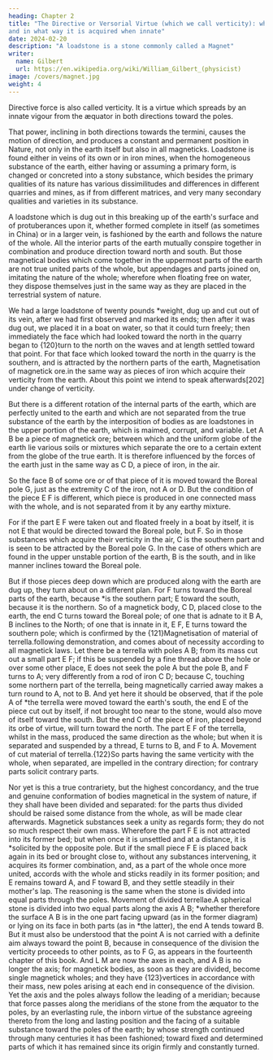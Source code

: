 ```yaml
---
heading: Chapter 2
title: "The Directive or Versorial Virtue (which we call verticity): what it is, how it exists in the loadstone;
and in what way it is acquired when innate"
date: 2024-02-20
description: "A loadstone is a stone commonly called a Magnet"
writer:
  name: Gilbert
  url: https://en.wikipedia.org/wiki/William_Gilbert_(physicist)
image: /covers/magnet.jpg
weight: 4
---
```




Directive force is also called verticity. It is a virtue which spreads by an innate vigour from the æquator in both directions toward the poles. 

That power, inclining in both directions towards the termini, causes the motion of direction, and produces a constant and permanent position in Nature, not only in the earth itself but also in all magneticks. Loadstone is found either in veins of its own or in iron mines, when the homogeneous substance of the earth, either having or assuming a primary form, is changed or concreted into a stony substance, which besides the primary qualities of its nature has various dissimilitudes and differences in different quarries and mines, as if from different matrices, and very many secondary qualities and varieties in its substance. 

A loadstone which is dug out in this breaking up of the earth's surface and of protuberances upon it, whether formed complete in itself (as sometimes in China) or in a larger vein, is fashioned by the earth and follows the nature of the whole. All the interior parts of the earth mutually conspire together in combination and produce direction toward north and south. But those magnetical bodies which come together in the uppermost parts of the earth are not true united parts of the whole, but appendages and parts joined on, imitating the nature of the whole; wherefore when floating free on water, they dispose themselves just in the same way as they are placed in the terrestrial system of nature. 

We had a large loadstone of twenty pounds *weight, dug up and cut out of its vein, after we had first observed and marked its ends; then after it was dug out, we placed it in a boat on water, so that it could turn freely; then immediately the face which had looked toward the north in the quarry began to {120}turn to the north on the waves and at length settled toward that point. For that face which looked toward the north in the quarry is the southern, and is attracted by the northern parts of the earth, Magnetisation of magnetick ore.in the same way as pieces of iron which acquire their verticity from the earth. About this point we intend to speak afterwards[202] under change of verticity. 

But there is a different rotation of the internal parts of the earth, which are perfectly united to the earth and which are not separated from the true substance of the earth by the interposition of bodies as are loadstones in the upper portion of the earth, which is maimed, corrupt, and variable. Let A B be a piece of magnetick ore; between which and the uniform globe of the earth lie various soils or mixtures which separate the ore to a certain extent from the globe of the true earth. It is therefore influenced by the forces of the earth just in the same way as C D, a piece of iron, in the air.

So the face B of some ore or of that piece of it is moved toward the Boreal pole G, just as the extremity C of the iron, not A or D. But the condition of the piece E F is different, which piece is produced in one connected mass with the whole, and is not separated from it by any earthy mixture. 

For if the part E F were taken out and floated freely in a boat by itself, it is not E that would be directed toward the Boreal pole, but F. So in those substances which acquire their verticity in the air, C is the southern part and is seen to be attracted by the Boreal pole G. In the case of others which are found in the upper unstable portion of the earth, B is the south, and in like manner inclines toward the Boreal pole. 

But if those pieces deep down which are produced along with the earth are dug up, they turn about on a different plan. For F turns toward the Boreal parts of the earth, because *is the southern part; E toward the south, because it is the northern. So of a magnetick body, C D, placed close to the earth, the end C turns toward the Boreal pole; of one that is adnate to it B A, B inclines to the North; of one that is innate in it, E F, E turns toward the southern pole; which is confirmed by the {121}Magnetisation of material of terrella.following demonstration, and comes about of necessity according to all magnetick laws. Let there be a terrella with poles A B; from its mass cut out a small part E F; if this be suspended by a fine thread above the hole or over some other place, E does not seek the pole A but the pole B, and F turns to A; very differently from a rod of iron C D; because C, touching some northern part of the terrella, being magnetically carried away makes a turn round to A, not to B. And yet here it should be observed, that if the pole A of *the terrella were moved toward the earth's south, the end E of the piece cut out by itself, if not brought too near to the stone, would also move of itself toward the south. But the end C of the piece of iron, placed beyond its orbe of virtue, will turn toward the north. The part E F of the terrella, whilst in the mass, produced the same direction as the whole; but when it is separated and suspended by a thread, E turns to B, and F to A. Movement of cut material of terrella.{122}So parts having the same verticity with the whole, when separated, are impelled in the contrary direction; for contrary parts solicit contrary parts. 

Nor yet is this a true contrariety, but the highest concordancy, and the true and genuine conformation of bodies magnetical in the system of nature, if they shall have been divided and separated: for the parts thus divided should be raised some distance from the whole, as will be made clear afterwards. Magnetick substances seek a unity as regards form; they do not so much respect their own mass. Wherefore the part F E is not attracted into its former bed; but when once it is unsettled and at a distance, it is *solicited by the opposite pole. But if the small piece F E is placed back again in its bed or brought close to, without any substances intervening, it acquires its former combination, and, as a part of the whole once more united, accords with the whole and sticks readily in its former position; and E remains toward A, and F toward B, and they settle steadily in their mother's lap. The reasoning is the same when the stone is divided into equal parts through the poles. Movement of divided terrellae.A spherical stone is divided into two equal parts along the axis A B; *whether therefore the surface A B is in the one part facing upward (as in the former diagram) or lying on its face in both parts (as in *the latter), the end A tends toward B. But it must also be understood that the point A is not carried with a definite aim always toward the point B, because in consequence of the division the verticity proceeds to other points, as to F G, as appears in the fourteenth chapter of this book. And L M are now the axes in each, and A B is no longer the axis; for magnetick bodies, as soon as they are divided, become single magnetick wholes; and they have {123}vertices in accordance with their mass, new poles arising at each end in consequence of the division. Yet the axis and the poles always follow the leading of a meridian; because that force passes along the meridians of the stone from the æquator to the poles, by an everlasting rule, the inborn virtue of the substance agreeing thereto from the long and lasting position and the facing of a suitable substance toward the poles of the earth; by whose strength continued through many centuries it has been fashioned; toward fixed and determined parts of which it has remained since its origin firmly and constantly turned.



